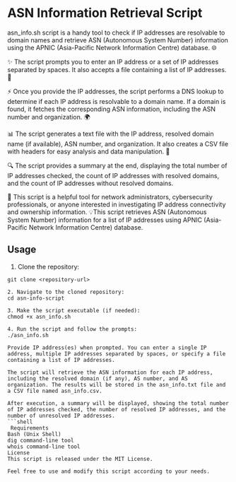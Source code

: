 


# ASN Information Retrieval Script

asn_info.sh script is a handy tool to check if IP addresses are resolvable to domain names and retrieve ASN (Autonomous System Number) information using the APNIC (Asia-Pacific Network Information Centre) database. 🌐

✨ The script prompts you to enter an IP address or a set of IP addresses separated by spaces. It also accepts a file containing a list of IP addresses. 📝

⚡️ Once you provide the IP addresses, the script performs a DNS lookup to determine if each IP address is resolvable to a domain name. If a domain is found, it fetches the corresponding ASN information, including the ASN number and organization. 🌍

📊 The script generates a text file with the IP address, resolved domain name (if available), ASN number, and organization. It also creates a CSV file with headers for easy analysis and data manipulation. 📁

🔍 The script provides a summary at the end, displaying the total number of IP addresses checked, the count of IP addresses with resolved domains, and the count of IP addresses without resolved domains.

🚀 This script is a helpful tool for network administrators, cybersecurity professionals, or anyone interested in investigating IP address connectivity and ownership information. 💡This script retrieves ASN (Autonomous System Number) information for a list of IP addresses using APNIC (Asia-Pacific Network Information Centre) database.

## Usage

1. Clone the repository:

```shell
git clone <repository-url>

2. Navigate to the cloned repository:
cd asn-info-script

3. Make the script executable (if needed):
chmod +x asn_info.sh

4. Run the script and follow the prompts:
./asn_info.sh

Provide IP address(es) when prompted. You can enter a single IP address, multiple IP addresses separated by spaces, or specify a file containing a list of IP addresses.

The script will retrieve the ASN information for each IP address, including the resolved domain (if any), AS number, and AS organization. The results will be stored in the asn_info.txt file and a CSV file named asn_info.csv.

After execution, a summary will be displayed, showing the total number of IP addresses checked, the number of resolved IP addresses, and the number of unresolved IP addresses.
```shell
 Requirements
Bash (Unix Shell)
dig command-line tool
whois command-line tool
License
This script is released under the MIT License.

Feel free to use and modify this script according to your needs.
